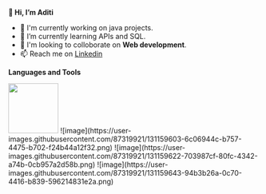 **👋 Hi, I’m Aditi**

- 🔭 I'm currently working on java projects.
- 🌱 I’m currently learning APIs and SQL.
- 👯 I'm looking to colloborate on **Web development**.
- 📫 Reach me on [Linkedin](https://www.linkedin.com/feed/)

**Languages and Tools**

<img src="https://user-images.githubusercontent.com/87319921/131159583-60be0f3d-d25f-463f-a632-75f8f37417d1.png" width="100" height="100">
![image](https://user-images.githubusercontent.com/87319921/131159603-6c06944c-b757-4475-b702-f24b44a12f32.png)
![image](https://user-images.githubusercontent.com/87319921/131159622-703987cf-80fc-4342-a74b-0cb957a2d58b.png)
![image](https://user-images.githubusercontent.com/87319921/131159643-94b3b26a-0c70-4416-b839-596214831e2a.png)

<!---
AditiGoyal05/AditiGoyal05 is a ✨ special ✨ repository because its `README.md` (this file) appears on your GitHub profile.
You can click the Preview link to take a look at your changes.
--->
